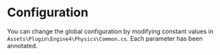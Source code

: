 # Configuration

You can change the global configuration by modifying constant values in `Assets\Plugin\Engine4\Physics\Common.cs`. Each parameter has been annotated.